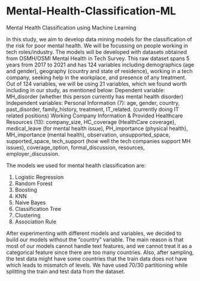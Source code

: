 # Mental-Health-Classification-ML
Mental Health Classification using Machine Learning

In this study, we aim to develop data mining models for the classification of the risk for poor mental health. We will be
focussing on people working in tech roles/industry. The models will be developed with datasets obtained from
OSMH/OSMI Mental Health in Tech Survey. This raw dataset spans 5 years from 2017 to 2021 and has 124 variables
including demographics (age and gender), geography (country and state of residence), working in a tech company, seeking
help in the workplace, and presence of any treatment. Out of 124 variables, we will be using 21 variables, which we
found worth including in our study, as mentioned below:
Dependent variable:
MH_disorder  (whether this person currently has mental health disorder)
Independent variables:
Personal Information (7):
age, gender, country, past_disorder, family_history, treatment, IT_related. (currently doing IT related positions)
Working Company Information & Provided Healthcare Resources (13):
company_size, HC_coverage (HealthCare coverage), medical_leave (for mental health issue), PH_importance (physical
health), MH_importance (mental health), observation, unsupported_space, supported_space, tech_support (how well the
tech companies support MH issues), coverage_option, formal_discussion, resources, employer_discussion.

The models we used for mental health classification are:
1. Logistic Regression
2. Random Forest
3. Boosting
4. KNN
5. Naive Bayes
6. Classification Tree
7. Clustering
8. Association Rule

After experimenting with different models and variables, we decided to build our models without the “country” variable.
The main reason is that most of our models cannot handle text features, and we cannot treat it as a categorical feature
since there are too many countries. Also, after sampling, the test data might have some countries that the train data does
not have which leads to mismatch of levels. We have used 70/30 partitioning while splitting the train and test data from
the dataset.
